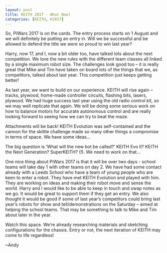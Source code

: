 ```yaml
---
layout: post
title: KEITH 2017 - What Now?
categories: [KEITH, K2017]
---
```


So, PiWars 2017 is on the cards. The entry process starts on 1 August and we will definitely be putting an entry in. Will we be successful and be allowed to defend the title we were so proud to win last year?

Harry, now 17, and I, now a bit older too, have talked lots about the next competition. We love the new rules with the different team classes all linked by a single maximum robot size. The challenges look good too – it is really great that Mike and Tim have taken on board lots of the things that we, as competitors, talked about last year. This competition just keeps getting better!

As last year, we want to build on our experience. KEITH will rise again – tracks, plywood, home-made controller circuits, flashing bits, lasers, plywood. We had huge success last year using the old radio control kit, so we  may well replicate that again. We will be doing some serious work on how to balance motors for accurate autonomous control and are really looking forward to seeing how we can try to beat the maze.

Attachments will be back! KEITH Evolution was self-contained and the cannon for the skittle challenge made so many other things a compromise in terms of space. We have some ideas…

The big question is ‘What will the new bot be called?’ KEITH Evo II? KEITH the Next Generation? SuperKEITH? (!). We need to work on that…

One nice thing about PiWars 2017 is that it will be over two days - school teams will take day 1 with other teams on day 2. We have had some contact already with a Leeds School who have a team of young people who are keen to enter a robot. They have met KEITH Evolution and played with him. They are working on ideas and making their robot move and sense the world. Harry and I would like to be able to keep in touch and swap notes as we go. It would be great to support them if they get an entry. We also thought it would be good if some of last year’s competitors could bring last year’s robots for show and tell/demonstrations on the Saturday – aimed at helping the school teams. That may be something to talk to Mike and Tim about later in the year.

Watch this space. We’re already researching materials and sketching configurations for the chassis. Entry or not, the next iteration of KEITH may come to life regardless!

~Andy
